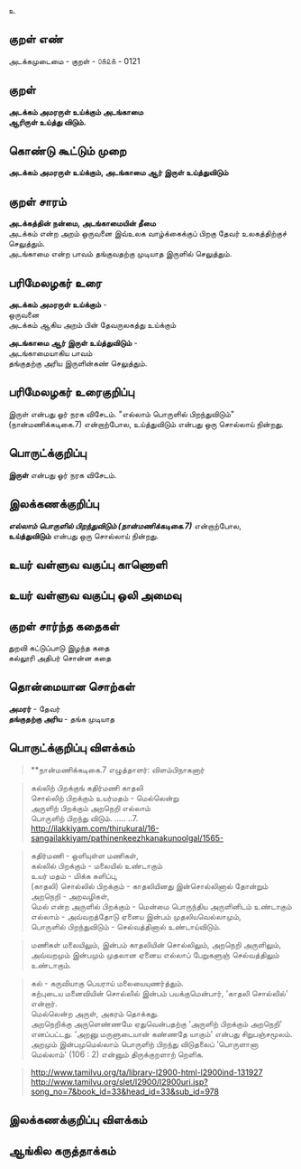 உ

## குறள் எண் 

அடக்கமுடைமை - குறள் - ௦௧௨௧ - 0121  

## குறள் 

**அடக்கம் அமரருள் உய்க்கும் அடங்காமை  
ஆரிருள் உய்த்து விடும்.** 

## கொண்டு கூட்டும் முறை

**அடக்கம் அமரருள் உய்க்கும், அடங்காமை ஆர் இருள் உய்த்துவிடும்**  

## குறள் சாரம் 

**அடக்கத்தின் நன்மை, அடங்காமையின் தீமை**  
அடக்கம் என்ற அறம் ஒருவனை இவ்உலக வாழ்க்கைக்குப் பிறகு தேவர் உலகத்திற்குச் செலுத்தும்.  
அடங்காமை என்ற பாவம் தங்குவதற்கு முடியாத இருளில் செலுத்தும்.  

## பரிமேலழகர் உரை

**அடக்கம் அமரருள் உய்க்கும்** -  
ஒருவனை  
அடக்கம் ஆகிய அறம் பின் தேவருலகத்து உய்க்கும்  

**அடங்காமை ஆர் இருள் உய்த்துவிடும்** -  
அடங்காமையாகிய பாவம்  
தங்குதற்கு அரிய இருளின்கண் செலுத்தும்.  

## பரிமேலழகர் உரைகுறிப்பு   

இருள் என்பது ஓர் நரக விசேடம். "எல்லாம் பொருளில் பிறந்துவிடும்" (நான்மணிக்கடிகை.7) என்றாற்போல, உய்த்துவிடும் என்பது ஒரு சொல்லாய் நின்றது.   

## பொருட்க்குறிப்பு 

**இருள்** என்பது ஓர் நரக விசேடம்.  

## இலக்கணக்குறிப்பு  

_**எல்லாம் பொருளில் பிறந்துவிடும் (நான்மணிக்கடிகை.7)**_ என்றாற்போல,  
**உய்த்துவிடும்** என்பது ஒரு சொல்லாய் நின்றது.    

## உயர் வள்ளுவ வகுப்பு காணொளி


## உயர் வள்ளுவ வகுப்பு ஒலி அமைவு 

 
## குறள் சார்ந்த கதைகள் 

துறவி கட்டுப்பாடு இழந்த கதை   
கல்லூரி அதிபர் சொன்ன கதை  

## தொன்மையான சொற்கள்

**அமரர்** - தேவர்     
**தங்குதற்கு அரிய** - தங்க முடியாத   


## பொருட்க்குறிப்பு விளக்கம்

>**நான்மணிக்கடிகை.7 எழுத்தாளர்: விளம்பிநாகனார்  

>கல்லிற் பிறக்குங் கதிர்மணி காதலி  
>சொல்லிற் பிறக்கும் உயர்மதம் - மெல்லென்று  
>அருளிற் பிறக்கும் அறநெறி எல்லாம்  
>பொருளிற் பிறந்து விடும். ..... ..7.  
>http://ilakkiyam.com/thirukural/16-sangailakkiyam/pathinenkeezhkanakunoolgal/1565-  

>கதிர்மணி - ஒளியுள்ள மணிகள்,  
>கல்லில் பிறக்கும் - மலையில் உண்டாகும்  
>உயர் மதம் - மிக்க களிப்பு,  
>(காதலி) சொல்லில் பிறக்கும் - காதலியினது இன்சொல்லினால் தோன்றும்  
>அறநெறி - அறவழிகள்,  
>மெல் என்ற அருளில் பிறக்கும் - மென்மை பொருந்திய அருளினிடம் உண்டாகும்  
>எல்லாம் - அவ்வறத்தோடு ஏனைய இன்பம் முதலியவெல்லாமும்,  
>பொருளில் பிறந்துவிடும் - செல்வத்தினால் உண்டாய்விடும்.

>மணிகள் மலையிலும், இன்பம் காதலியின் சொல்லிலும், அறநெறி அருளிலும், அவ்வறமும் இன்பமும் முதலான ஏனைய எல்லாப் பேறுகளுஞ் செல்வத்திலும் உண்டாகும்.


>கல் - கருவியாகு பெயராய் மலையையுணர்த்தும்.  
>கற்புடைய மனைவியின் சொல்லில் இன்பம் பயக்குமென்பார், ‘காதலி சொல்லில்' என்றார்.  
>மெல்லென்ற அருள், அகரம் தொக்கது.  
>அறநெறிக்கு அருளெண்ணமே ஏதுவென்பதற்கு ‘அருளிற் பிறக்கும் அறநெறி' எனப்பட்டது. ‘அறனு மருளுடையான் கண்ணதே யாகும்' என்பது சிறுபஞ்சமூலம். அறமும் இன்பமுமெல்லாம் பொருளிற் பிறந்து விடுதலைப் ‘பொருளானா மெல்லாம்' (106 : 2) என்னும் திருக்குறளாற் றெளிக.

>http://www.tamilvu.org/ta/library-l2900-html-l2900ind-131927  
>http://www.tamilvu.org/slet/l2900/l2900uri.jsp?song_no=7&book_id=33&head_id=33&sub_id=978

## இலக்கணக்குறிப்பு விளக்கம்


## ஆங்கில கருத்தாக்கம் 


